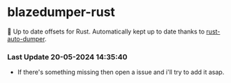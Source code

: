 # blazedumper-rust

🚀 Up to date offsets for Rust. Automatically kept up to date thanks to [rust-auto-dumper](https://github.com/Akandesh/rust-auto-dumper).


### Last Update 20-05-2024 14:35:40
- If there's something missing then open a issue and i'll try to add it asap.